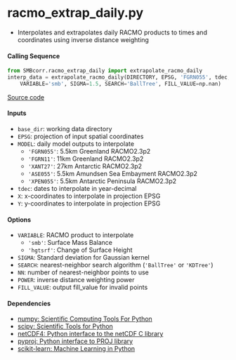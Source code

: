 racmo_extrap_daily.py
=====================

- Interpolates and extrapolates daily RACMO products to times and coordinates using inverse distance weighting

#### Calling Sequence
```python
from SMBcorr.racmo_extrap_daily import extrapolate_racmo_daily
interp_data = extrapolate_racmo_daily(DIRECTORY, EPSG, 'FGRN055', tdec, X, Y,
    VARIABLE='smb', SIGMA=1.5, SEARCH='BallTree', FILL_VALUE=np.nan)
```
[Source code](https://github.com/tsutterley/SMBcorr/blob/master/SMBcorr/racmo_extrap_daily.py)

#### Inputs
- `base_dir`: working data directory
- `EPSG`: projection of input spatial coordinates  
- `MODEL`: daily model outputs to interpolate
    * `'FGRN055'`: 5.5km Greenland RACMO2.3p2
    * `'FGRN11'`: 11km Greenland RACMO2.3p2
    * `'XANT27'`: 27km Antarctic RACMO2.3p2
    * `'ASE055'`: 5.5km Amundsen Sea Embayment RACMO2.3p2
    * `'XPEN055'`: 5.5km Antarctic Peninsula RACMO2.3p2
- `tdec`: dates to interpolate in year-decimal  
- `X`: x-coordinates to interpolate in projection EPSG  
- `Y`: y-coordinates to interpolate in projection EPSG  

#### Options
- `VARIABLE`: RACMO product to interpolate  
    * `'smb'`: Surface Mass Balance  
    * `'hgtsrf'`: Change of Surface Height  
- `SIGMA`: Standard deviation for Gaussian kernel  
- `SEARCH`: nearest-neighbor search algorithm (`'BallTree'` or `'KDTree'`)  
- `NN`: number of nearest-neighbor points to use  
- `POWER`: inverse distance weighting power  
- `FILL_VALUE`: output fill_value for invalid points  

#### Dependencies
- [numpy: Scientific Computing Tools For Python](http://www.numpy.org)  
- [scipy: Scientific Tools for Python](http://www.scipy.org/)  
- [netCDF4: Python interface to the netCDF C library](https://unidata.github.io/netcdf4-python/netCDF4/index.html)  
- [pyproj: Python interface to PROJ library](https://pypi.org/project/pyproj/)  
- [scikit-learn: Machine Learning in Python](http://scikit-learn.org/stable/index.html)
